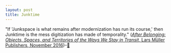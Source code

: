 ```yaml
---
layout: post
title: Junktime
---
```


"If 'Junkspace is what remains after modernization has run its course,' then Junktime is the mess digitization has made of temporality." \([_After Belonging: Objects, Spaces, and Territories of the Ways We Stay in Transit_, Lars Müller Publishers, November 2016](https://www.amazon.com/After-Belonging-Objects-Territories-Transit/dp/3037785209)\)–[&#128196;](https://view.publitas.com/p222-9556/troy-therrien-junktime/page/1)
